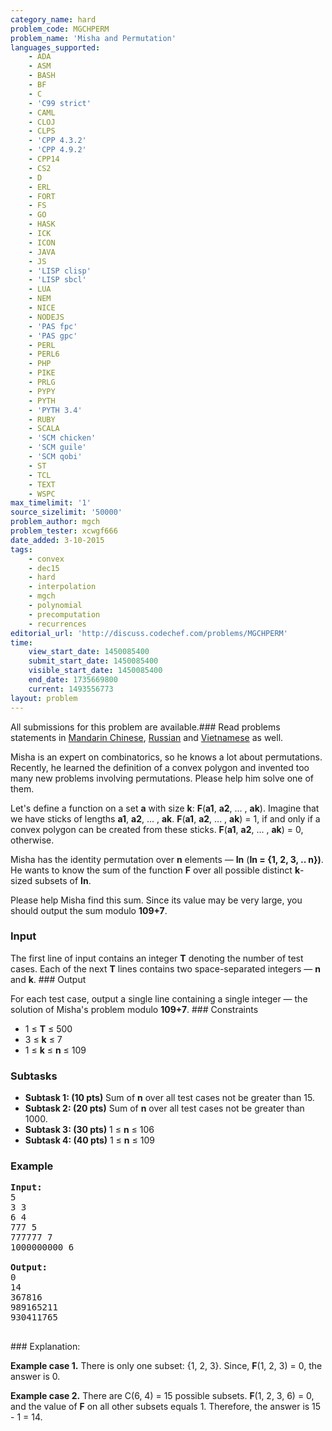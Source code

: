 ```yaml
---
category_name: hard
problem_code: MGCHPERM
problem_name: 'Misha and Permutation'
languages_supported:
    - ADA
    - ASM
    - BASH
    - BF
    - C
    - 'C99 strict'
    - CAML
    - CLOJ
    - CLPS
    - 'CPP 4.3.2'
    - 'CPP 4.9.2'
    - CPP14
    - CS2
    - D
    - ERL
    - FORT
    - FS
    - GO
    - HASK
    - ICK
    - ICON
    - JAVA
    - JS
    - 'LISP clisp'
    - 'LISP sbcl'
    - LUA
    - NEM
    - NICE
    - NODEJS
    - 'PAS fpc'
    - 'PAS gpc'
    - PERL
    - PERL6
    - PHP
    - PIKE
    - PRLG
    - PYPY
    - PYTH
    - 'PYTH 3.4'
    - RUBY
    - SCALA
    - 'SCM chicken'
    - 'SCM guile'
    - 'SCM qobi'
    - ST
    - TCL
    - TEXT
    - WSPC
max_timelimit: '1'
source_sizelimit: '50000'
problem_author: mgch
problem_tester: xcwgf666
date_added: 3-10-2015
tags:
    - convex
    - dec15
    - hard
    - interpolation
    - mgch
    - polynomial
    - precomputation
    - recurrences
editorial_url: 'http://discuss.codechef.com/problems/MGCHPERM'
time:
    view_start_date: 1450085400
    submit_start_date: 1450085400
    visible_start_date: 1450085400
    end_date: 1735669800
    current: 1493556773
layout: problem
---
```

All submissions for this problem are available.###  Read problems statements in [Mandarin Chinese](http://www.codechef.com/download/translated/DEC15/mandarin/MGCHPERM.pdf), [Russian](http://www.codechef.com/download/translated/DEC15/russian/MGCHPERM.pdf) and [Vietnamese](http://www.codechef.com/download/translated/DEC15/vietnamese/MGCHPERM.pdf) as well.

Misha is an expert on combinatorics, so he knows a lot about permutations. Recently, he learned the definition of a convex polygon and invented too many new problems involving permutations. Please help him solve one of them.

Let's define a function on a set **a** with size **k**: **F**(**a1**, **a2**, ... , **ak**). Imagine that we have sticks of lengths **a1**, **a2**, ... , **ak**. **F**(**a1**, **a2**, ... , **ak**) = 1, if and only if a convex polygon can be created from these sticks. **F**(**a1**, **a2**, ... , **ak**) = 0, otherwise.

Misha has the identity permutation over **n** elements — **In** (**In = {1, 2, 3, .. n})**. He wants to know the sum of the function **F** over all possible distinct **k**-sized subsets of **In**.

Please help Misha find this sum. Since its value may be very large, you should output the sum modulo **109+7**.

### Input

The first line of input contains an integer **T** denoting the number of test cases. Each of the next **T** lines contains two space-separated integers — **n** and **k**. ### Output

For each test case, output a single line containing a single integer — the solution of Misha's problem modulo **109+7**. ### Constraints

- 1 ≤ **T** ≤ 500
- 3 ≤ **k** ≤ 7
- 1 ≤ **k** ≤ **n** ≤ 109

### Subtasks

- **Subtask 1: (10 pts)** Sum of **n** over all test cases not be greater than 15.
- **Subtask 2: (20 pts)** Sum of **n** over all test cases not be greater than 1000.
- **Subtask 3: (30 pts)** 1 ≤ **n** ≤ 106
- **Subtask 4: (40 pts)** 1 ≤ **n** ≤ 109

### Example

<pre>
<b>Input:</b>
<tt>5
3 3
6 4
777 5
777777 7
1000000000 6
</tt>
<b>Output:</b>
<tt>0
14
367816
989165211
930411765</tt>

</pre>### Explanation:
**Example case 1.** There is only one subset: {1, 2, 3}. Since, **F**(1, 2, 3) = 0, the answer is 0.

**Example case 2.** There are C(6, 4) = 15 possible subsets. **F**(1, 2, 3, 6) = 0, and the value of **F** on all other subsets equals 1. Therefore, the answer is 15 - 1 = 14.
